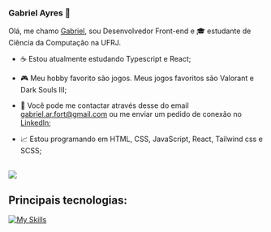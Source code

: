 ### Gabriel Ayres 👋

Olá, me chamo [Gabriel](https://www.linkedin.com/in/gabrielayresdev/), sou Desenvolvedor Front-end e 🎓 estudante de Ciência da Computação na UFRJ.

- :coffee: Estou atualmente estudando Typescript e React;

- :video_game: Meu hobby favorito são jogos. Meus jogos favoritos são Valorant e Dark Souls III;  

- :e-mail: Você pode me contactar através desse do email gabriel.ar.fort@gmail.com ou me enviar um pedido de conexão no [LinkedIn](https://www.linkedin.com/in/gabrielayresdev/);
  
- 📈 Estou programando em HTML, CSS, JavaScript, React, Tailwind css e SCSS;
<br />


<picture>
    <source media="(prefers-color-scheme: dark)" srcset="https://github-readme-streak-stats.herokuapp.com?user=gabrielayresdev&theme=dark&hide_border=true&locale=pt_BR" />
    <img src="https://streak-stats.demolab.com?user=gabrielayresdev&theme=default" />
</picture>


## Principais tecnologias:
[![My Skills](https://skillicons.dev/icons?i=html,css,javascript,typescript,react,jest,sass,tailwind,java,spring&theme=dark)](https://skillicons.dev)
<!-- <img src="https://cdn.jsdelivr.net/gh/devicons/devicon/icons/html5/html5-original-wordmark.svg"  width="40" height="40" /> <img src="https://cdn.jsdelivr.net/gh/devicons/devicon/icons/css3/css3-original-wordmark.svg"   width="40" height="40" />  <img src="https://cdn.jsdelivr.net/gh/devicons/devicon/icons/javascript//javascript-original.svg"   width="33" height="33" />  <img src="https://github.com/devicons/devicon/blob/master/icons/typescript/typescript-original.svg"   width="33" height="33" />  <img src="https://github.com/devicons/devicon/blob/master/icons/react/react-original-wordmark.svg"   width="33" height="33" />  <img src="https://github.com/devicons/devicon/blob/master/icons/tailwindcss/tailwindcss-plain.svg"   width="33" height="33" />  <img src="https://github.com/devicons/devicon/blob/master/icons/sass/sass-original.svg"   width="33" height="33" /> <img src="https://github.com/tandpfun/skill-icons/blob/main/icons/Jest.svg"   width="33" height="33" /> <img src="https://cdn.jsdelivr.net/gh/devicons/devicon/icons/storybook/storybook-original-wordmark.svg" />
  -->       


